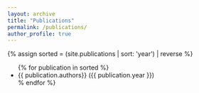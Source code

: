 ```yaml
---
layout: archive
title: "Publications"
permalink: /publications/
author_profile: true
---
```


{% assign sorted = (site.publications | sort: 'year') | reverse %}

 <ul>
{% for publication in sorted %}
 <li> {{ publication.authors}} ({{ publication.year }})
 </li>
 % endfor %}